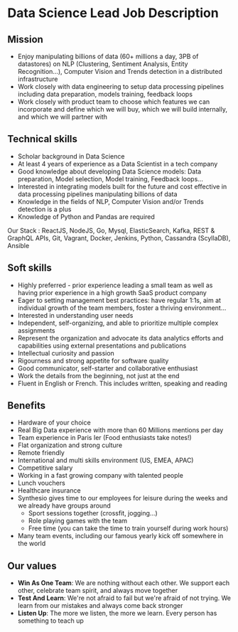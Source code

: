 # Data Science Lead Job Description

## Mission

* Enjoy manipulating billions of data (60+ millions a day, 3PB of datastores) on NLP (Clustering, Sentiment Analysis, Entity Recognition…), Computer Vision and Trends detection in a distributed infrastructure
* Work closely with data engineering to setup data processing pipelines including data preparation, models training, feedback loops
* Work closely with product team to choose which features we can incorporate and define which we will buy, which we will build internally, and which we will partner with

## Technical skills

* Scholar background in Data Science
* At least 4 years of experience as a Data Scientist in a tech company
* Good knowledge about developing Data Science models: Data preparation, Model selection, Model training, Feedback loops...
* Interested in integrating models built for the future and cost effective in data processing pipelines manipulating billions of data
* Knowledge in the fields of NLP, Computer Vision and/or Trends detection is a plus
* Knowledge of Python and Pandas are required

Our Stack : ReactJS, NodeJS, Go, Mysql, ElasticSearch, Kafka, REST & GraphQL APIs, Git, Vagrant, Docker, Jenkins, Python, Cassandra (ScyllaDB), Ansible

## Soft skills

* Highly preferred - prior experience leading a small team as well as having prior experience in a high growth SaaS product company
* Eager to setting management best practices: have regular 1:1s, aim at individual growth of the team members, foster a thriving environment...
* Interested in understanding user needs
* Independent, self-organizing, and able to prioritize multiple complex assignments
* Represent the organization and advocate its data analytics efforts and capabilities using external presentations and publications
* Intellectual curiosity and passion
* Rigourness and strong appetite for software quality
* Good communicator, self-starter and collaborative enthusiast
* Work the details from the beginning, not just at the end
* Fluent in English or French. This includes written, speaking and reading

## Benefits

* Hardware of your choice
* Real Big Data experience with more than 60 Millions mentions per day
* Team experience in Paris Ier (Food enthusiasts take notes!)
* Flat organization and strong culture
* Remote friendly
* International and multi skills environment (US, EMEA, APAC)
* Competitive salary
* Working in a fast growing company with talented people
* Lunch vouchers
* Healthcare insurance
* Synthesio gives time to our employees for leisure during the weeks and we already have groups around
  * Sport sessions together (crossfit, jogging…)
  * Role playing games with the team
  * Free time (you can take the time to train yourself during work hours)
* Many team events, including our famous yearly kick off somewhere in the world

## Our values

* **Win As One Team**: We are nothing without each other. We support each other, celebrate team spirit, and always move together
* **Test And Learn**: We're not afraid to fail but we're afraid of not trying. We learn from our mistakes and always come back stronger
* **Listen Up**: The more we listen, the more we learn. Every person has something to teach up
